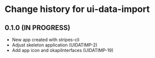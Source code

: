 # Change history for ui-data-import

## 0.1.0 (IN PROGRESS)

* New app created with stripes-cli
* Adjust skeleton application (UIDATIMP-2)
* Add app icon and okapiInterfaces (UIDATIMP-19)
